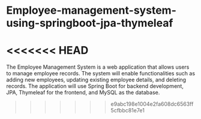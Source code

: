 # Employee-management-system-using-springboot-jpa-thymeleaf
<<<<<<< HEAD
=======
The Employee Management System is a web application that allows users to manage employee records. The system will enable functionalities such as adding new employees, updating existing employee details, and deleting records. The application will use Spring Boot for backend development, JPA, Thymeleaf for the frontend, and MySQL as the database.
>>>>>>> e9abc198e1004e2fa608dc6563ff5cfbbc81e7e1

